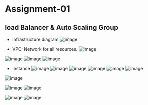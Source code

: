 # Assignment-01
## load Balancer & Auto Scaling Group
- infrastructure diagram
![image](https://github.com/user-attachments/assets/8141cd79-c508-42e3-8f51-d0ae6abdf5e3)

- VPC: Network for all resources.
![image](https://github.com/user-attachments/assets/5708bedc-4115-4130-88ca-22215582b93c)

![image](https://github.com/user-attachments/assets/b47adb27-5ee1-465e-b908-de0087b482bc)
![image](https://github.com/user-attachments/assets/1cca639d-755b-44a8-b0d0-54326a06056c)
![image](https://github.com/user-attachments/assets/019dbcc3-63ed-4cef-a4e1-91744cbbfb5a)

- Instance
![image](https://github.com/user-attachments/assets/154bdfd5-ac9d-49a7-bed4-4ad0cb25afc0)
![image](https://github.com/user-attachments/assets/c091af0d-4fdb-4e11-b3dc-0e7a183344f7)
![image](https://github.com/user-attachments/assets/d3453c47-7426-4273-81d2-01806eea3e7e)
![image](https://github.com/user-attachments/assets/fdfc5dbc-3c8d-4344-8c33-29ae2b3b2430)
![image](https://github.com/user-attachments/assets/fafb44e7-7c5f-4898-a554-2de7d789de7d)
![image](https://github.com/user-attachments/assets/3b852d96-2287-4ce5-ba48-720cca66f619)

![image](https://github.com/user-attachments/assets/df06dc51-3ecd-4aae-911b-e890e5931857)

![image](https://github.com/user-attachments/assets/97b480de-813a-41fa-ac7b-1a9845136039)
![image](https://github.com/user-attachments/assets/5cd03b85-169d-430d-af3e-9d5082d7a3d0)

![image](https://github.com/user-attachments/assets/f5b069aa-32dc-40d6-9213-54eab09a76eb)
![image](https://github.com/user-attachments/assets/318e3b72-aa76-4a66-ab36-ad915c9088af)




